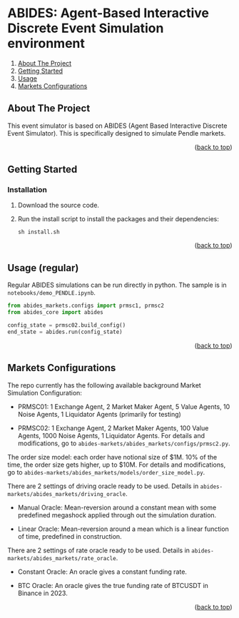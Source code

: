 <div id="top"></div>

# ABIDES: Agent-Based Interactive Discrete Event Simulation environment

<!-- TABLE OF CONTENTS -->
<ol>
  <li>
    <a href="#about-the-project">About The Project</a>
  </li>
  <li>
    <a href="#getting-started">Getting Started</a>
  </li>
  <li>
    <a href="#usage">Usage</a>
  </li>
  <li><a href="#markets-configurations">Markets Configurations</a></li>
</ol>

<!-- ABOUT THE PROJECT -->
## About The Project

This event simulator is based on ABIDES (Agent Based Interactive Discrete Event Simulator). This is specifically designed to simulate Pendle markets. 

<p align="right">(<a href="#top">back to top</a>)</p>

<!-- GETTING STARTED -->
## Getting Started
### Installation

1. Download the source code.

2. Run the install script to install the packages and their dependencies:

    ```
    sh install.sh
    ```


<p align="right">(<a href="#top">back to top</a>)</p>

<!-- USAGE EXAMPLES -->
## Usage (regular)
Regular ABIDES simulations can be run directly in python. The sample is in `notebooks/demo_PENDLE.ipynb`.

```python
from abides_markets.configs import prmsc1, prmsc2
from abides_core import abides

config_state = prmsc02.build_config()
end_state = abides.run(config_state)
```

<p align="right">(<a href="#top">back to top</a>)</p>

## Markets Configurations

The repo currently has the following available background Market Simulation Configuration:

* PRMSC01: 1 Exchange Agent, 2 Market Maker Agent, 5 Value Agents, 10 Noise Agents, 1 Liquidator Agents (primarily for testing)
 
* PRMSC02: 1 Exchange Agent, 2 Market Maker Agents, 100 Value Agents, 1000 Noise Agents, 1 Liquidator Agents. For details and modifications, go to `abides-markets/abides_markets/configs/prmsc2.py`.

The order size model: each order have notional size of $1M. 10% of the time, the order size gets higher, up to $10M. For details and modifications, go to `abides-markets/abides_markets/models/order_size_model.py`. 

There are 2 settings of driving oracle ready to be used. Details in `abides-markets/abides_markets/driving_oracle`.

* Manual Oracle: Mean-reversion around a constant mean with some predefined megashock applied through out the simulation duration.

* Linear Oracle: Mean-reversion around a mean which is a linear function of time, predefined in construction. 

There are 2 settings of rate oracle ready to be used. Details in `abides-markets/abides_markets/rate_oracle`.

* Constant Oracle: An oracle gives a constant funding rate.

* BTC Oracle: An oracle gives the true funding rate of BTCUSDT in Binance in 2023.

<p align="right">(<a href="#top">back to top</a>)</p>
